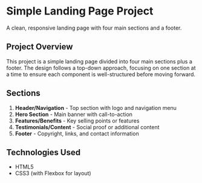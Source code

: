 # Simple Landing Page Project

A clean, responsive landing page with four main sections and a footer.

## Project Overview

This project is a simple landing page divided into four main sections plus a footer. The design follows a top-down approach, focusing on one section at a time to ensure each component is well-structured before moving forward.

## Sections

1. **Header/Navigation** - Top section with logo and navigation menu
2. **Hero Section** - Main banner with call-to-action
3. **Features/Benefits** - Key selling points or features
4. **Testimonials/Content** - Social proof or additional content
5. **Footer** - Copyright, links, and contact information

## Technologies Used

- HTML5
- CSS3 (with Flexbox for layout)
